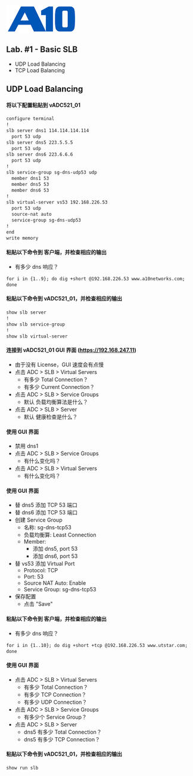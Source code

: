 ![](/Images/A10-NewLogos-Blue-NoReg-RGB-50.png)

## Lab. #1 - Basic SLB
 + UDP Load Balancing
 + TCP Load Balancing

## UDP Load Balancing
#### 将以下配置粘贴到 vADC521_01
```
configure terminal
!
slb server dns1 114.114.114.114
  port 53 udp
slb server dns5 223.5.5.5
  port 53 udp
slb server dns6 223.6.6.6
  port 53 udp
!
slb service-group sg-dns-udp53 udp
  member dns1 53
  member dns5 53
  member dns6 53
!
slb virtual-server vs53 192.168.226.53
  port 53 udp
  source-nat auto
  service-group sg-dns-udp53
!
end
write memory

```

#### 粘贴以下命令到 客户端，并检查相应的输出
+ 有多少 dns 响应？
```
for i in {1..9}; do dig +short @192.168.226.53 www.a10networks.com; done

```

#### 粘贴以下命令到 vADC521_01，并检查相应的输出
```
show slb server
!
show slb service-group
!
show slb virtual-server

```

#### 连接到 vADC521_01 GUI 界面 (https://192.168.247.11)
+ 由于没有 License，GUI 速度会有点慢
+ 点击 ADC > SLB > Virtual Servers
  + 有多少 Total Connection？
  + 有多少 Current Connection？
+ 点击 ADC > SLB > Service Groups
  + 默认 负载均衡算法是什么？
+ 点击 ADC > SLB > Server
  + 默认 健康检查是什么？
 
#### 使用 GUI 界面
+ 禁用 dns1
+ 点击 ADC > SLB > Service Groups
  + 有什么变化吗？
+ 点击 ADC > SLB > Virtual Servers
  + 有什么变化吗？

#### 使用 GUI 界面
+ 替 dns5 添加 TCP 53 端口
+ 替 dns6 添加 TCP 53 端口
+ 创建 Service Group
  + 名称: sg-dns-tcp53
  + 负载均衡算: Least Connection
  + Member:
    + 添加 dns5, port 53
    + 添加 dns6, port 53
+ 替 vs53 添加 Virtual Port
  + Protocol: TCP
  + Port: 53
  + Source NAT Auto: Enable
  + Service Group: sg-dns-tcp53
+ 保存配置
  + 点击 "Save"  

#### 粘贴以下命令到 客户端，并检查相应的输出
+ 有多少 dns 响应？
```
for i in {1..10}; do dig +short +tcp @192.168.226.53 www.utstar.com; done

```

#### 使用 GUI 界面
+ 点击 ADC > SLB > Virtual Servers
  + 有多少 Total Connection？
  + 有多少 TCP Connection？
  + 有多少 UDP Connection？
+ 点击 ADC > SLB > Service Groups
  + 有多少个 Service Group？
+ 点击 ADC > SLB > Server
  + dns5 有多少 Total Connection？
  + dns5 有多少 TCP Connection？

#### 粘贴以下命令到 vADC521_01，并检查相应的输出
```
show run slb

```

